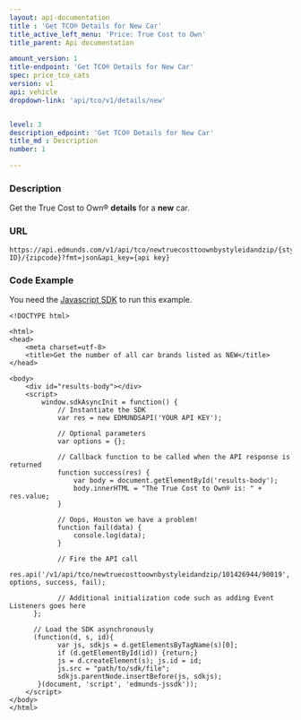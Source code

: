 ```yaml
---
layout: api-documentation
title : 'Get TCO® Details for New Car'
title_active_left_menu: 'Price: True Cost to Own'
title_parent: Api documentation

amount_version: 1
title-endpoint: 'Get TCO® Details for New Car'
spec: price_tco_cats
version: v1
api: vehicle
dropdown-link: 'api/tco/v1/details/new'


level: 3
description_edpoint: 'Get TCO® Details for New Car'
title_md : Description
number: 1

---
```


### Description

Get the True Cost to Own® **details** for a **new** car.

### URL

	https://api.edmunds.com/v1/api/tco/newtruecosttoownbystyleidandzip/{style ID}/{zipcode}?fmt=json&api_key={api key}
	
### Code Example

You need the [Javascript SDK](https://github.com/EdmundsAPI/edmunds-javascript-sdk) to run this example.

	<!DOCTYPE html>

	<html>
	<head>
		<meta charset=utf-8>
		<title>Get the number of all car brands listed as NEW</title>
	</head>

	<body>
		<div id="results-body"></div>
		<script>
		  	window.sdkAsyncInit = function() {
		    	// Instantiate the SDK
				var res = new EDMUNDSAPI('YOUR API KEY');

				// Optional parameters
				var options = {};

				// Callback function to be called when the API response is returned
				function success(res) {
					var body = document.getElementById('results-body');
					body.innerHTML = "The True Cost to Own® is: " + res.value;
				}

				// Oops, Houston we have a problem!
				function fail(data) {
					console.log(data);
				}

				// Fire the API call
				res.api('/v1/api/tco/newtruecosttoownbystyleidandzip/101426944/90019', options, success, fail);

			    // Additional initialization code such as adding Event Listeners goes here
		  };

		  // Load the SDK asynchronously
		  (function(d, s, id){
		     	var js, sdkjs = d.getElementsByTagName(s)[0];
		     	if (d.getElementById(id)) {return;}
		     	js = d.createElement(s); js.id = id;
		     	js.src = "path/to/sdk/file";
		     	sdkjs.parentNode.insertBefore(js, sdkjs);
		   }(document, 'script', 'edmunds-jssdk'));
		</script>
	</body>
	</html>